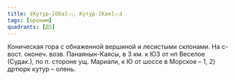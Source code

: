 ```yaml
---
title: ⦗Кутур-[Оба]⒯, Кутур-[Кая]⒯⦘
tags: [ороним]
quadrants: [Д5]
---
```


Коническая гора с обнаженной вершиной и лесистыми склонами. На с-вост. оконеч.
возв. Панаянын-Каясы, в 3 км. к ЮЗ от нп Веселое (Судак.), по п. стороне ущ.
Мариали, к Ю от шоссе в Морское – 1, 2) дртюрк кутур – олень.
